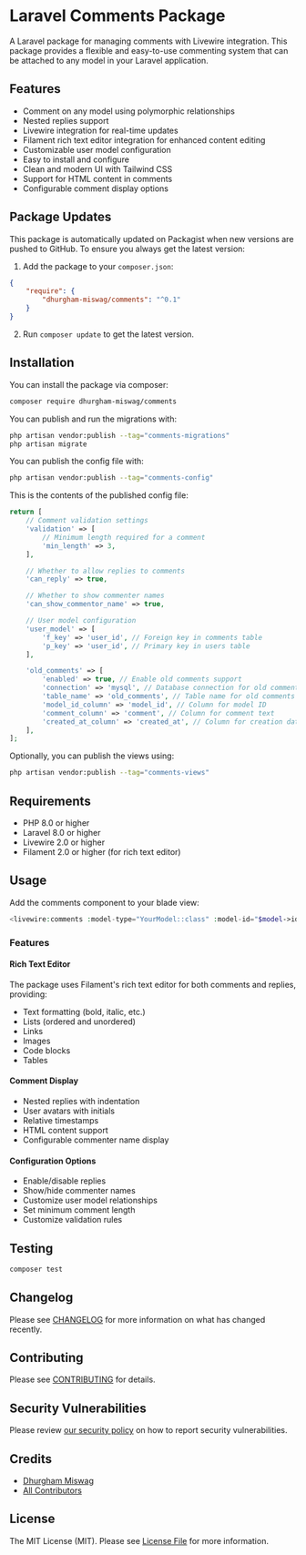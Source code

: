 # Laravel Comments Package

A Laravel package for managing comments with Livewire integration. This package provides a flexible and easy-to-use commenting system that can be attached to any model in your Laravel application.

## Features

- Comment on any model using polymorphic relationships
- Nested replies support
- Livewire integration for real-time updates
- Filament rich text editor integration for enhanced content editing
- Customizable user model configuration
- Easy to install and configure
- Clean and modern UI with Tailwind CSS
- Support for HTML content in comments
- Configurable comment display options

## Package Updates

This package is automatically updated on Packagist when new versions are pushed to GitHub. To ensure you always get the latest version:

1. Add the package to your `composer.json`:
```json
{
    "require": {
        "dhurgham-miswag/comments": "^0.1"
    }
}
```

2. Run `composer update` to get the latest version.

## Installation

You can install the package via composer:

```bash
composer require dhurgham-miswag/comments
```

You can publish and run the migrations with:

```bash
php artisan vendor:publish --tag="comments-migrations"
php artisan migrate
```

You can publish the config file with:

```bash
php artisan vendor:publish --tag="comments-config"
```

This is the contents of the published config file:

```php
return [
    // Comment validation settings
    'validation' => [
        // Minimum length required for a comment
        'min_length' => 3,
    ],

    // Whether to allow replies to comments
    'can_reply' => true,

    // Whether to show commenter names
    'can_show_commentor_name' => true,

    // User model configuration
    'user_model' => [
        'f_key' => 'user_id', // Foreign key in comments table
        'p_key' => 'user_id', // Primary key in users table
    ],

    'old_comments' => [
        'enabled' => true, // Enable old comments support
        'connection' => 'mysql', // Database connection for old comments (optional)
        'table_name' => 'old_comments', // Table name for old comments
        'model_id_column' => 'model_id', // Column for model ID
        'comment_column' => 'comment', // Column for comment text
        'created_at_column' => 'created_at', // Column for creation date
    ],
];
```

Optionally, you can publish the views using:

```bash
php artisan vendor:publish --tag="comments-views"
```

## Requirements

- PHP 8.0 or higher
- Laravel 8.0 or higher
- Livewire 2.0 or higher
- Filament 2.0 or higher (for rich text editor)

## Usage

Add the comments component to your blade view:

```php
<livewire:comments :model-type="YourModel::class" :model-id="$model->id" />
```

### Features

#### Rich Text Editor
The package uses Filament's rich text editor for both comments and replies, providing:
- Text formatting (bold, italic, etc.)
- Lists (ordered and unordered)
- Links
- Images
- Code blocks
- Tables

#### Comment Display
- Nested replies with indentation
- User avatars with initials
- Relative timestamps
- HTML content support
- Configurable commenter name display

#### Configuration Options
- Enable/disable replies
- Show/hide commenter names
- Customize user model relationships
- Set minimum comment length
- Customize validation rules

## Testing

```bash
composer test
```

## Changelog

Please see [CHANGELOG](CHANGELOG.md) for more information on what has changed recently.

## Contributing

Please see [CONTRIBUTING](CONTRIBUTING.md) for details.

## Security Vulnerabilities

Please review [our security policy](../../security/policy) on how to report security vulnerabilities.

## Credits

- [Dhurgham Miswag](https://github.com/dhurgham-miswag)
- [All Contributors](../../contributors)

## License

The MIT License (MIT). Please see [License File](LICENSE.md) for more information.
